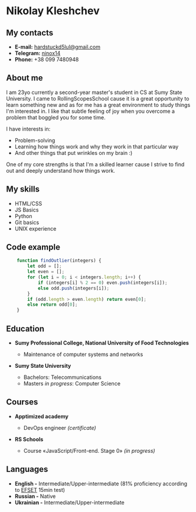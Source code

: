 # Nikolay Kleshchev
## My contacts

* **E-mail:** hardstuckd5lul@gmail.com
* **Telegram:** [ninox14](https://t.me/ninox14)
* **Phone:** +38 099 7480948

## About me

I am 23yo currently a second-year master's student in CS at Sumy State University. I came to RollingScopesSchool cause it is a great opportunity to learn something new and as for me has a great environment to study things I'm interested in.
I like that subtle feeling of joy when you overcome a problem that boggled you for some time.

I have interests in:

 * Problem-solving
 * Learning how things work and why they work in that particular way
 * And other things that put wrinkles on my brain :)

 One of my core strengths is that I'm a skilled learner cause I strive to find out and deeply understand how things work.

## My skills

 * HTML/CSS
 * JS Basics
 * Python
 * Git basics
 * UNIX experience

## Code example

```javascript
    function findOutlier(integers) {
        let odd = [];
        let even = [];
        for (let i = 0; i < integers.length; i++) {
            if (integers[i] % 2 == 0) even.push(integers[i]);
            else odd.push(integers[i]);
        }
        if (odd.length > even.length) return even[0];
        else return odd[0];
    }
```

## Education

 * **Sumy Professional College, National University of Food Technologies**
     - Maintenance of computer systems and networks

 * **Sumy State University**
     - Bachelors: Telecommunications
     - Masters *in progress*: Computer Science

## Courses

* **Apptimized academy**
    - DevOps engineer *(certificate)*

* **RS Schools**
    - Course «JavaScript/Front-end. Stage 0» *(in progress)*

## Languages

* **English -** Intermediate/Upper-intermediate (81% proficiency according to [EFSET](https://www.efset.org/quick-check/) 15min test)
* **Russian -** Native
* **Ukrainian -** Intermediate/Upper-intermediate